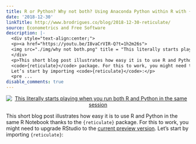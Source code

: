 ```yaml
---
title: R or Python? Why not both? Using Anaconda Python within R with {reticulate}
date: '2018-12-30'
linkTitle: http://www.brodrigues.co/blog/2018-12-30-reticulate/
source: Econometrics and Free Software
description: |-
  <div style="text-align:center;">
  <p><a href="https://youtu.be/I8vaCrVIR-Q?t=1h2m26s">
  <img src="./img/why not both.png" title = "This literally starts playing when you run both R and Python in the same session"></a></p>
  </div>
  <p>This short blog post illustrates how easy it is to use R and Python in the same R Notebook thanks to the
  <code>{reticulate}</code> package. For this to work, you might need to upgrade RStudio to the <a href="https://www.rstudio.com/products/rstudio/download/preview/">current preview version</a>.
  Let’s start by importing <code>{reticulate}</code>:</p>
  <pre ...
disable_comments: true
---
```

<div style="text-align:center;">
<p><a href="https://youtu.be/I8vaCrVIR-Q?t=1h2m26s">
<img src="./img/why not both.png" title = "This literally starts playing when you run both R and Python in the same session"></a></p>
</div>
<p>This short blog post illustrates how easy it is to use R and Python in the same R Notebook thanks to the
<code>{reticulate}</code> package. For this to work, you might need to upgrade RStudio to the <a href="https://www.rstudio.com/products/rstudio/download/preview/">current preview version</a>.
Let’s start by importing <code>{reticulate}</code>:</p>
<pre ...